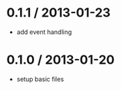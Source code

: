 0.1.1 / 2013-01-23
==================

* add event handling



0.1.0 / 2013-01-20
==================

* setup basic files
